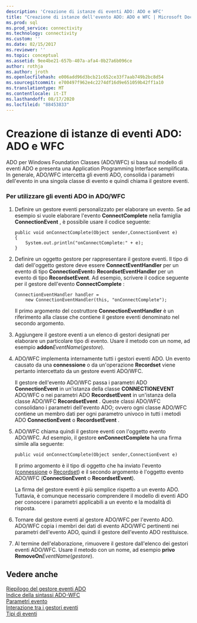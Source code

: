 ```yaml
---
description: 'Creazione di istanze di eventi ADO: ADO e WFC'
title: "Creazione di istanze dell'evento ADO: ADO e WFC | Microsoft Docs"
ms.prod: sql
ms.prod_service: connectivity
ms.technology: connectivity
ms.custom: ''
ms.date: 02/15/2017
ms.reviewer: ''
ms.topic: conceptual
ms.assetid: 9ee4be21-657b-407a-afa4-0b27a6b096ce
author: rothja
ms.author: jroth
ms.openlocfilehash: e006add96d3bcb21c652ce33f7aab749b2bc8d54
ms.sourcegitcommit: e700497f962e4c2274df16d9e651059b42ff1a10
ms.translationtype: MT
ms.contentlocale: it-IT
ms.lasthandoff: 08/17/2020
ms.locfileid: "88453833"
---
```

# <a name="ado-event-instantiation-ado-and-wfc"></a>Creazione di istanze di eventi ADO: ADO e WFC
ADO per Windows Foundation Classes (ADO/WFC) si basa sul modello di eventi ADO e presenta una Application Programming Interface semplificata. In generale, ADO/WFC intercetta gli eventi ADO, consolida i parametri dell'evento in una singola classe di evento e quindi chiama il gestore eventi.  
  
### <a name="to-use-ado-events-in-adowfc"></a>Per utilizzare gli eventi ADO in ADO/WFC  
  
1.  Definire un gestore eventi personalizzato per elaborare un evento. Se ad esempio si vuole elaborare l'evento **ConnectComplete** nella famiglia **ConnectionEvent** , è possibile usare il codice seguente:  
  
    ```  
    public void onConnectComplete(Object sender,ConnectionEvent e)  
    {  
        System.out.println("onConnectComplete:" + e);  
    }  
    ```  
  
2.  Definire un oggetto gestore per rappresentare il gestore eventi. Il tipo di dati dell'oggetto gestore deve essere **ConnectEventHandler** per un evento di tipo **ConnectionEvent**o **RecordsetEventHandler** per un evento di tipo **RecordsetEvent**. Ad esempio, scrivere il codice seguente per il gestore dell'evento **ConnectComplete** :  
  
    ```  
    ConnectionEventHandler handler =   
        new ConnectionEventHandler(this, "onConnectComplete");  
    ```  
  
     Il primo argomento del costruttore **ConnectionEventHandler** è un riferimento alla classe che contiene il gestore eventi denominato nel secondo argomento.  
  
3.  Aggiungere il gestore eventi a un elenco di gestori designati per elaborare un particolare tipo di evento. Usare il metodo con un nome, ad esempio **addon**_EventName_(*gestore*).  
  
4.  ADO/WFC implementa internamente tutti i gestori eventi ADO. Un evento causato da una **connessione** o da un'operazione **Recordset** viene pertanto intercettato da un gestore eventi ADO/WFC.  
  
     Il gestore dell'evento ADO/WFC passa i parametri ADO **ConnectionEvent** in un'istanza della classe **CONNECTIONEVENT** ADO/WFC o nei parametri ADO **RecordsetEvent** in un'istanza della classe ADO/WFC **RecordsetEvent** . Queste classi ADO/WFC consolidano i parametri dell'evento ADO; ovvero ogni classe ADO/WFC contiene un membro dati per ogni parametro univoco in tutti i metodi ADO **ConnectionEvent** o **RecordsetEvent** .  
  
5.  ADO/WFC chiama quindi il gestore eventi con l'oggetto evento ADO/WFC. Ad esempio, il gestore **onConnectComplete** ha una firma simile alla seguente:  
  
    ```  
    public void onConnectComplete(Object sender,ConnectionEvent e)  
    ```  
  
     Il primo argomento è il tipo di oggetto che ha inviato l'evento ([connessione](../../../ado/reference/ado-api/connection-object-ado.md) o [Recordset](../../../ado/reference/ado-api/recordset-object-ado.md)) e il secondo argomento è l'oggetto evento ADO/WFC (**ConnectionEvent** o **RecordsetEvent**).  
  
     La firma del gestore eventi è più semplice rispetto a un evento ADO. Tuttavia, è comunque necessario comprendere il modello di eventi ADO per conoscere i parametri applicabili a un evento e la modalità di risposta.  
  
6.  Tornare dal gestore eventi al gestore ADO/WFC per l'evento ADO. ADO/WFC copia i membri dei dati di evento ADO/WFC pertinenti nei parametri dell'evento ADO, quindi il gestore dell'evento ADO restituisce.  
  
7.  Al termine dell'elaborazione, rimuovere il gestore dall'elenco dei gestori eventi ADO/WFC. Usare il metodo con un nome, ad esempio **privo RemoveOn**_EventName_(*gestore*).  
  
## <a name="see-also"></a>Vedere anche  
 [Riepilogo del gestore eventi ADO](../../../ado/guide/data/ado-event-handler-summary.md)   
 [Indice della sintassi ADO-WFC](../../../ado/reference/ado-api/ado-wfc-syntax-index.md)   
 [Parametri evento](../../../ado/guide/data/event-parameters.md)   
 [Interazione tra i gestori eventi](../../../ado/guide/data/how-event-handlers-work-together.md)   
 [Tipi di eventi](../../../ado/guide/data/types-of-events.md)
